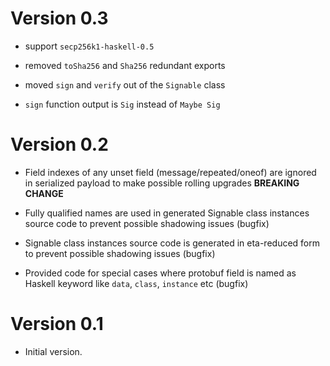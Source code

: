 # Version 0.3

- support `secp256k1-haskell-0.5`

- removed `toSha256` and `Sha256` redundant exports

- moved `sign` and `verify` out of the `Signable` class

- `sign` function output is `Sig` instead of `Maybe Sig`

# Version 0.2

- Field indexes of any unset field (message/repeated/oneof) are ignored in serialized payload to make possible rolling upgrades **BREAKING CHANGE**

- Fully qualified names are used in generated Signable class instances source code to prevent possible shadowing issues (bugfix)

- Signable class instances source code is generated in eta-reduced form to prevent possible shadowing issues (bugfix)

- Provided code for special cases where protobuf field is named as Haskell keyword like `data`, `class`, `instance` etc (bugfix)

# Version 0.1

- Initial version.
